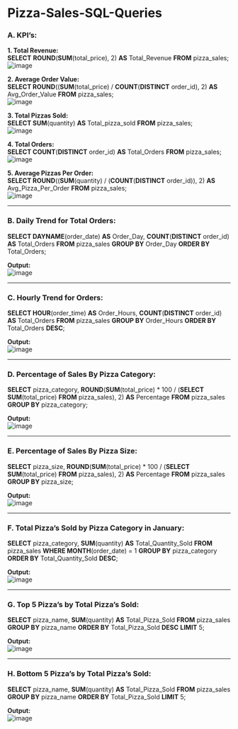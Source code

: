 # Pizza-Sales-SQL-Queries
### A. KPI’s:
__1. Total Revenue:__<br>
__SELECT__ __ROUND__(__SUM__(total_price), 2) __AS__ Total_Revenue __FROM__ pizza_sales;<br>
![image](https://github.com/mohangowda8055/Data-Analysis-Excel-SQL/assets/125982691/9db68b1f-dc0a-436e-ad29-0f232fc501ec)

__2. Average Order Value:__<br>
__SELECT ROUND__((__SUM__(total_price) / __COUNT__(__DISTINCT__ order_id), 2) __AS__ Avg_Order_Value __FROM__ pizza_sales;<br>
![image](https://github.com/mohangowda8055/Data-Analysis-Excel-SQL/assets/125982691/4eae3a7c-92e7-486f-be54-0b2f37e8630f)

__3. Total Pizzas Sold:__<br>
__SELECT SUM__(quantity) __AS__ Total_pizza_sold __FROM__ pizza_sales;<br>
![image](https://github.com/mohangowda8055/Data-Analysis-Excel-SQL/assets/125982691/562c9fd3-ee6b-4202-ac19-a78d4a1cc494)

__4. Total Orders:__<br>
__SELECT COUNT__(__DISTINCT__ order_id) __AS__ Total_Orders __FROM__ pizza_sales;<br>
![image](https://github.com/mohangowda8055/Data-Analysis-Excel-SQL/assets/125982691/21c72c6c-2737-4c0b-b7b8-8874babb3011)

__5. Average Pizzas Per Order:__<br>
__SELECT ROUND__((__SUM__(quantity) / (__COUNT__(__DISTINCT__ order_id)), 2) 
__AS__ Avg_Pizza_Per_Order
__FROM__ pizza_sales;<br>
![image](https://github.com/mohangowda8055/Data-Analysis-Excel-SQL/assets/125982691/2338b8a5-1b52-4204-8752-b95c28eb7c3c)
- - - - 
### B. Daily Trend for Total Orders:
__SELECT DAYNAME__(order_date) __AS__ Order_Day, __COUNT__(__DISTINCT__ order_id) __AS__ Total_Orders 
__FROM__ pizza_sales
__GROUP BY__ Order_Day
__ORDER BY__ Total_Orders;<br>

__Output:__<br>
![image](https://github.com/mohangowda8055/Data-Analysis-Excel-SQL/assets/125982691/91e635b1-6177-4598-8faa-7c932eff80b6)
- - - -
### C. Hourly Trend for Orders:
__SELECT HOUR__(order_time) __AS__ Order_Hours, __COUNT__(__DISTINCT__ order_id) __AS__ Total_Orders
__FROM__ pizza_sales
__GROUP BY__ Order_Hours
__ORDER BY__ Total_Orders __DESC__;<br>

__Output:__<br>
![image](https://github.com/mohangowda8055/Data-Analysis-Excel-SQL/assets/125982691/671a3967-5d46-4970-be03-d08122157113)
- - - -
### D. Percentage of Sales By Pizza Category:
__SELECT__ pizza_category,
__ROUND__(__SUM__(total_price) * 100 / (__SELECT SUM__(total_price) __FROM__ pizza_sales), 2) __AS__ Percentage
__FROM__ pizza_sales
__GROUP BY__ pizza_category;<br>

__Output:__<br>
![image](https://github.com/mohangowda8055/Data-Analysis-Excel-SQL/assets/125982691/fb5661ad-4f0c-4117-8c5a-4e218edb6b1a)
 - - - - 
### E. Percentage of Sales By Pizza Size:
__SELECT__ pizza_size,
__ROUND__(__SUM__(total_price) * 100 / (__SELECT SUM__(total_price) __FROM__ pizza_sales), 2) __AS__ Percentage
__FROM__ pizza_sales
__GROUP BY__ pizza_size;<br>

__Output:__<br>
![image](https://github.com/mohangowda8055/Data-Analysis-Excel-SQL/assets/125982691/7a839be1-e694-4dd1-8be5-754a8ec30ac2)
- - - - 
### F. Total Pizza’s Sold by Pizza Category in January: 
__SELECT__ pizza_category, __SUM__(quantity) __AS__ Total_Quantity_Sold
__FROM__ pizza_sales
__WHERE MONTH__(order_date) = 1
__GROUP BY__ pizza_category
__ORDER BY__ Total_Quantity_Sold __DESC__;

__Output:__<br>
![image](https://github.com/mohangowda8055/Data-Analysis-Excel-SQL/assets/125982691/54c6923f-8515-48cc-9670-1336afdc1798)
- - - -
### G. Top 5 Pizza’s by Total Pizza’s Sold:
__SELECT__ pizza_name, __SUM__(quantity) __AS__ Total_Pizza_Sold
__FROM__ pizza_sales
__GROUP BY__ pizza_name
__ORDER BY__ Total_Pizza_Sold __DESC__
__LIMIT__ 5;

__Output:__<br>
![image](https://github.com/mohangowda8055/Data-Analysis-Excel-SQL/assets/125982691/e38f03eb-603c-4e78-bb08-f7da4cdd9442)
- - - - 
### H. Bottom 5 Pizza’s by Total Pizza’s Sold:
__SELECT__ pizza_name, __SUM__(quantity) __AS__ Total_Pizza_Sold
__FROM__ pizza_sales
__GROUP BY__ pizza_name
__ORDER BY__ Total_Pizza_Sold
__LIMIT__ 5;

__Output:__<br>
![image](https://github.com/mohangowda8055/Data-Analysis-Excel-SQL/assets/125982691/0c27407a-033c-4184-9410-752bda756854)



